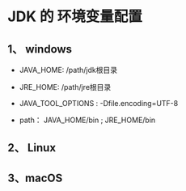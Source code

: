 # JDK 的 环境变量配置

## 1、 windows

- JAVA_HOME:  /path/jdk根目录
- JRE_HOME:  /path/jre根目录
- JAVA_TOOL_OPTIONS : -Dfile.encoding=UTF-8

- path：  JAVA_HOME/bin ; JRE_HOME/bin

## 2、 Linux





## 3、macOS

